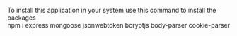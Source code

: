 To install this application in your system use this command to install the packages <br> npm i express mongoose jsonwebtoken bcryptjs body-parser cookie-parser
